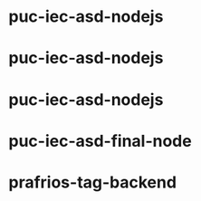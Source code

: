 # puc-iec-asd-nodejs
# puc-iec-asd-nodejs
# puc-iec-asd-nodejs
# puc-iec-asd-final-node
# prafrios-tag-backend
